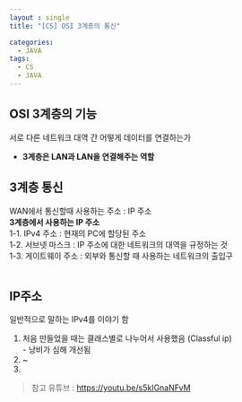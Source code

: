 ```yaml
---
layout : single
title: "[CS] OSI 3계층의 통신"

categories:
  - JAVA
tags:
  - CS
  - JAVA
---
```



## OSI 3계층의 기능

서로 다른 네트워크 대역 간 어떻게 데이터를 연결하는가<br>
- **3계층은 LAN과 LAN을 연결해주는 역할**<br>

## 3계층 통신

 WAN에서 통신할때 사용하는 주소 : IP 주소<br>
**3계층에서 사용하는 IP 주소**<br>1-1. IPv4 주소 : 현재의 PC에 할당된 주소<br>1-2. 서브넷 마스크 : IP 주소에 대한 네트워크의 대역을 규정하는 것<br>1-3.  게이트웨이 주소 : 외부와 통신할 때 사용하는 네트워크의 출입구<br><br>

## IP주소 

일반적으로 말하는 IPv4를 이야기 함<br>

1. 처음 만들었을 때는 클래스별로 나누어서 사용했음 (Classful ip)<br>- 낭비가 심해 개선됨
2. ~
3. 
> 참고 유튜브 : https://youtu.be/s5kIGnaNFvM
